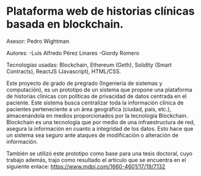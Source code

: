 # Plataforma web de historias clínicas basada en blockchain.

Asesor: Pedro Wightman

Autores:  -Luis Alfredo Pérez Linares
          -Giordy Romero

Tecnologías usadas: Blockchain, Ethereum (Geth), Solidity (Smart Contracts), ReactJS (Javascript), HTML/CSS.

Este proyecto de grado de pregrado (Ingeniería de sistemas y computación), es un prototipo de un sistema que propone una plataforma de historias clínicas con políticas de privacidad de datos centrada en el paciente. Este sistema busca centralizar toda la información clínica de pacientes perteneciente a un área geográfica (ciudad, país, etc.), almacenándola en medios proporcionados por la tecnología Blockchain. Blockchain es una tecnología que por medio de una infraestructura de red, asegura la información en cuanto a integridad de los datos. Esto hace que un sistema sea seguro ante ataques de modificación o alteración de información.

También se utilizó este prototipo como base para una tesis doctoral, cuyo trabajo además, trajo como resultado el artículo que se encuentra en el siguiente enlace:
https://www.mdpi.com/1660-4601/17/19/7132
